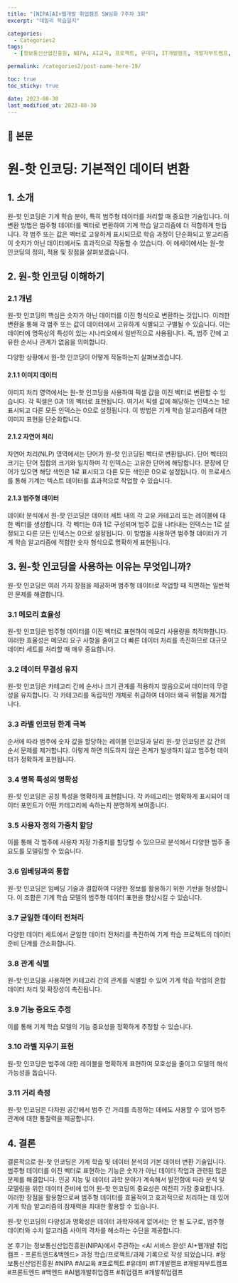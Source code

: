 ```yaml
---
title: "[NIPA]AI+웹개발 취업캠프 SW심화 7주차 3회"
excerpt: "데일리 학습일지"

categories:
  - Categories2
tags:
  - [정보통신산업진흥원, NIPA, AI교육, 프로젝트, 유데미, IT개발캠프, 개발자부트캠프, 프론트엔드, 백엔드, AI웹개발취업캠프, 취업캠프, 개발취업캠프]

permalink: /categories2/post-name-here-19/

toc: true
toc_sticky: true

date: 2023-08-30
last_modified_at: 2023-08-30
---
```


## 🦥 본문

# 원-핫 인코딩: 기본적인 데이터 변환

## 1. 소개

원-핫 인코딩은 기계 학습 분야, 특히 범주형 데이터를 처리할 때 중요한 기술입니다. 이 변환 방법은 범주형 데이터를 벡터로 변환하여 기계 학습 알고리즘에 더 적합하게 만듭니다. 각 범주 또는 값은 벡터로 고유하게 표시되므로 학습 과정이 단순화되고 알고리즘이 숫자가 아닌 데이터에서도 효과적으로 작동할 수 있습니다. 이 에세이에서는 원-핫 인코딩의 정의, 적용 및 장점을 살펴보겠습니다.

## 2. 원-핫 인코딩 이해하기

### 2.1 개념

원-핫 인코딩의 핵심은 숫자가 아닌 데이터를 이진 형식으로 변환하는 것입니다. 이러한 변환을 통해 각 범주 또는 값이 데이터에서 고유하게 식별되고 구별될 수 있습니다. 이는 데이터에 명목상의 특성이 있는 시나리오에서 일반적으로 사용됩니다. 즉, 범주 간에 고유한 순서나 관계가 없음을 의미합니다.

다양한 상황에서 원-핫 인코딩이 어떻게 작동하는지 살펴보겠습니다.

#### 2.1.1 이미지 데이터

이미지 처리 영역에서는 원-핫 인코딩을 사용하여 픽셀 값을 이진 벡터로 변환할 수 있습니다. 각 픽셀은 0과 1의 벡터로 표현됩니다. 여기서 픽셀 값에 해당하는 인덱스는 1로 표시되고 다른 모든 인덱스는 0으로 설정됩니다. 이 방법은 기계 학습 알고리즘에 대한 이미지 표현을 단순화합니다.

#### 2.1.2 자연어 처리

자연어 처리(NLP) 영역에서는 단어가 원-핫 인코딩된 벡터로 변환됩니다. 단어 벡터의 크기는 단어 집합의 크기와 일치하며 각 인덱스는 고유한 단어에 해당합니다. 문장에 단어가 있으면 해당 색인은 1로 표시되고 다른 모든 색인은 0으로 설정됩니다. 이 프로세스를 통해 기계는 텍스트 데이터를 효과적으로 작업할 수 있습니다.

#### 2.1.3 범주형 데이터

데이터 분석에서 원-핫 인코딩은 데이터 세트 내의 각 고유 카테고리 또는 레이블에 대한 벡터를 생성합니다. 각 벡터는 0과 1로 구성되며 범주 값을 나타내는 인덱스는 1로 설정되고 다른 모든 인덱스는 0으로 설정됩니다. 이 방법을 사용하면 범주형 데이터가 기계 학습 알고리즘에 적합한 숫자 형식으로 명확하게 표현됩니다.

## 3. 원-핫 인코딩을 사용하는 이유는 무엇입니까?

원-핫 인코딩은 여러 가지 장점을 제공하며 범주형 데이터로 작업할 때 직면하는 일반적인 문제를 해결합니다.

### 3.1 메모리 효율성

원-핫 인코딩은 범주형 데이터를 이진 벡터로 표현하여 메모리 사용량을 최적화합니다. 이러한 효율성은 메모리 요구 사항을 줄이고 더 빠른 데이터 처리를 촉진하므로 대규모 데이터 세트를 처리할 때 매우 중요합니다.

### 3.2 데이터 무결성 유지

원-핫 인코딩은 카테고리 간에 순서나 크기 관계를 적용하지 않음으로써 데이터의 무결성을 유지합니다. 각 카테고리를 독립적인 개체로 취급하여 데이터 왜곡 위험을 제거합니다.

### 3.3 라벨 인코딩 한계 극복

순서에 따라 범주에 숫자 값을 할당하는 레이블 인코딩과 달리 원-핫 인코딩은 값 간의 순서 문제를 제거합니다. 이렇게 하면 의도하지 않은 관계가 발생하지 않고 범주형 데이터가 정확하게 표현됩니다.

### 3.4 명목 특성의 명확성

원-핫 인코딩은 공칭 특성을 명확하게 표현합니다. 각 카테고리는 명확하게 표시되어 데이터 포인트가 어떤 카테고리에 속하는지 분명하게 보여줍니다.

### 3.5 사용자 정의 가중치 할당

이를 통해 각 범주에 사용자 지정 가중치를 할당할 수 있으므로 분석에서 다양한 범주 중요도를 모델링할 수 있습니다.

### 3.6 임베딩과의 통합

원-핫 인코딩은 임베딩 기술과 결합하여 다양한 정보를 활용하기 위한 기반을 형성합니다. 이 조합은 기계 학습 모델의 범주형 데이터 표현을 향상시킬 수 있습니다.

### 3.7 균일한 데이터 전처리

다양한 데이터 세트에서 균일한 데이터 전처리를 촉진하여 기계 학습 프로젝트의 데이터 준비 단계를 간소화합니다.

### 3.8 관계 식별

원-핫 인코딩을 사용하면 카테고리 간의 관계를 식별할 수 있어 기계 학습 작업의 혼합 데이터 처리 및 확장성이 촉진됩니다.

### 3.9 기능 중요도 추정

이를 통해 기계 학습 모델의 기능 중요성을 정확하게 추정할 수 있습니다.

### 3.10 라벨 지우기 표현

원-핫 인코딩은 범주에 대한 레이블을 명확하게 표현하여 모호성을 줄이고 모델의 해석 가능성을 돕습니다.

### 3.11 거리 측정

원-핫 인코딩은 다차원 공간에서 범주 간 거리를 측정하는 데에도 사용할 수 있어 범주 관계에 대한 통찰력을 제공합니다.

## 4. 결론

결론적으로 원-핫 인코딩은 기계 학습 및 데이터 분석의 기본 데이터 변환 기술입니다. 범주형 데이터를 이진 벡터로 표현하는 기능은 숫자가 아닌 데이터 작업과 관련된 많은 문제를 해결합니다. 인공 지능 및 데이터 과학 분야가 계속해서 발전함에 따라 분석 및 모델링을 위한 데이터 준비에 있어 원-핫 인코딩의 중요성은 여전히 가장 중요합니다. 이러한 장점을 활용함으로써 범주형 데이터를 효율적이고 효과적으로 처리하는 데 있어 기계 학습 알고리즘의 잠재력을 최대한 활용할 수 있습니다.

원-핫 인코딩의 다양성과 명확성은 데이터 과학자에게 없어서는 안 될 도구로, 범주형 데이터와 수치 알고리즘 사이의 격차를 해소하는 수단을 제공합니다.




  본 후기는 정보통신산업진흥원(NIPA)에서 주관하는 <AI 서비스 완성! AI+웹개발 취업캠프 - 프론트엔드&백엔드> 과정 학습/프로젝트/과제 기록으로 작성 되었습니다. #정보통신산업진흥원 #NIPA #AI교육 #프로젝트 #유데미 #IT개발캠프 #개발자부트캠프 #프론트엔드 #백엔드 #AI웹개발취업캠프 #취업캠프 #개발취업캠프   
